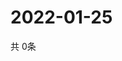 # 2022-01-25
  共 0条

  <!-- BEGIN -->
  <!-- 最后更新时间Tue Jan 25 2022 10:04:42 GMT+0000 (Coordinated Universal Time) -->
  
  <!-- END -->
  
  